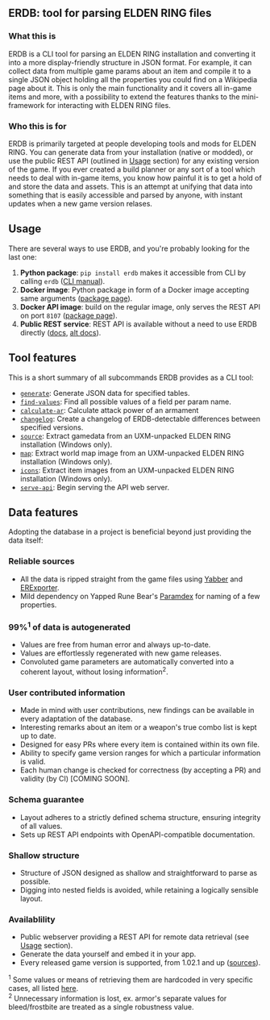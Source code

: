 ## ERDB: tool for parsing ELDEN RING files

### What this is

ERDB is a CLI tool for parsing an ELDEN RING installation and converting it into a more display-friendly structure in JSON format.
For example, it can collect data from multiple game params about an item and compile it to a single JSON object holding all the properties you could find on a Wikipedia page about it.
This is only the main functionality and it covers all in-game items and more, with a possibility to extend the features thanks to the mini-framework for interacting with ELDEN RING files.

### Who this is for

ERDB is primarily targeted at people developing tools and mods for ELDEN RING.
You can generate data from your installation (native or modded), or use the public REST API (outlined in [Usage](#usage) section) for any existing version of the game.
If you ever created a build planner or any sort of a tool which needs to deal with in-game items, you know how painful it is to get a hold of and store the data and assets.
This is an attempt at unifying that data into something that is easily accessible and parsed by anyone, with instant updates when a new game version relases.

## Usage

There are several ways to use ERDB, and you're probably looking for the last one:

1. **Python package**: `pip install erdb` makes it accessible from CLI by calling `erdb` ([CLI manual](https://github.com/EldenRingDatabase/erdb/wiki/CLI-Interface-Manual)).
1. **Docker image**: Python package in form of a Docker image accepting same arguments ([package page](https://github.com/EldenRingDatabase/erdb/pkgs/container/erdb)).
1. **Docker API image**: build on the regular image, only serves the REST API on port `8107` ([package page](https://github.com/EldenRingDatabase/erdb/pkgs/container/erdb-api)).
1. **Public REST service**: REST API is available without a need to use ERDB directly ([docs](https://api.erdb.wiki/v1/docs), [alt docs](https://api.erdb.wiki/v1/redoc)).

## Tool features

This is a short summary of all subcommands ERDB provides as a CLI tool:

* [`generate`](https://github.com/EldenRingDatabase/erdb/wiki/CLI-Interface-Manual#erdb-generate): Generate JSON data for specified tables.
* [`find-values`](https://github.com/EldenRingDatabase/erdb/wiki/CLI-Interface-Manual#erdb-find-values): Find all possible values of a field per param name.
* [`calculate-ar`](https://github.com/EldenRingDatabase/erdb/wiki/CLI-Interface-Manual#erdb-calculate-ar): Calculate attack power of an armament
* [`changelog`](https://github.com/EldenRingDatabase/erdb/wiki/CLI-Interface-Manual#erdb-changelog): Create a changelog of ERDB-detectable differences between specified versions.
* [`source`](https://github.com/EldenRingDatabase/erdb/wiki/CLI-Interface-Manual#erdb-source): Extract gamedata from an UXM-unpacked ELDEN RING installation (Windows only).
* [`map`](https://github.com/EldenRingDatabase/erdb/wiki/CLI-Interface-Manual#erdb-map): Extract world map image from an UXM-unpacked ELDEN RING installation (Windows only).
* [`icons`](https://github.com/EldenRingDatabase/erdb/wiki/CLI-Interface-Manual#erdb-icons): Extract item images from an UXM-unpacked ELDEN RING installation (Windows only).
* [`serve-api`](https://github.com/EldenRingDatabase/erdb/wiki/CLI-Interface-Manual#erdb-serve-api): Begin serving the API web server.

## Data features

Adopting the database in a project is beneficial beyond just providing the data itself:

### Reliable sources

* All the data is ripped straight from the game files using [Yabber](https://github.com/JKAnderson/Yabber) and [ERExporter](https://github.com/EldenRingDatabase/ERExporter).
* Mild dependency on Yapped Rune Bear's [Paramdex](https://github.com/vawser/Yapped-Rune-Bear/tree/main/Paramdex/ER) for naming of a few properties.

### 99%<sup>1</sup> of data is autogenerated

* Values are free from human error and always up-to-date.
* Values are effortlessly regenerated with new game releases.
* Convoluted game parameters are automatically converted into a coherent layout, without losing information<sup>2</sup>.

### User contributed information

* Made in mind with user contributions, new findings can be available in every adaptation of the database.
* Interesting remarks about an item or a weapon's true combo list is kept up to date.
* Designed for easy PRs where every item is contained within its own file.
* Ability to specify game version ranges for which a particular information is valid.
* Each human change is checked for correctness (by accepting a PR) and validity (by CI) [COMING SOON].

### Schema guarantee

* Layout adheres to a strictly defined schema structure, ensuring integrity of all values.
* Sets up REST API endpoints with OpenAPI-compatible documentation.

### Shallow structure

* Structure of JSON designed as shallow and straightforward to parse as possible.
* Digging into nested fields is avoided, while retaining a logically sensible layout.

### Availablility

* Public webserver providing a REST API for remote data retrieval (see [Usage](#usage) section).
* Generate the data yourself and embed it in your app.
* Every released game version is supported, from 1.02.1 and up ([sources](https://github.com/EldenRingDatabase/erdb/tree/master/src/erdb/data/gamedata)).

<sup>1</sup> Some values or means of retrieving them are hardcoded in very specific cases, all listed [here](https://github.com/EldenRingDatabase/erdb/wiki/Data-Generation-Completeness). \
<sup>2</sup> Unnecessary information is lost, ex. armor's separate values for bleed/frostbite are treated as a single robustness value.

